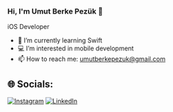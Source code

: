 ### Hi, I'm Umut Berke Pezük 👋

iOS  Developer


- 🌱 I’m currently learning Swift 
- 💻 I’m interested in mobile development
- 📫 How to reach me: umutberkepezuk@gmail.com


## 🌐 Socials:
[![Instagram](https://img.shields.io/badge/Instagram-%23E4405F.svg?logo=Instagram&logoColor=white)](https://instagram.com/umutbrkee) 
[![LinkedIn](https://img.shields.io/badge/LinkedIn-%230077B5.svg?logo=linkedin&logoColor=white)](https://www.linkedin.com/in/umut-berke-pez%C3%BCk-08b53b1b7/)
<!--
**umutbrkee/umutbrkee** is a ✨ _special_ ✨ repository because its `README.md` (this file) appears on your GitHub profile.

Here are some ideas to get you started:

- 🔭 I’m currently working on ...
- 🌱 I’m currently learning ...
- 👯 I’m looking to collaborate on ...
- 🤔 I’m looking for help with ...
- 💬 Ask me about ...
- 📫 How to reach me: ...
- 😄 Pronouns: ...
- ⚡ Fun fact: ...
-->

